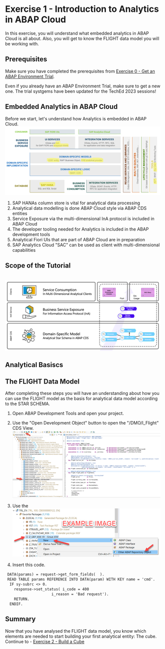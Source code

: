 # Exercise 1 - Introduction to Analytics in ABAP Cloud

In this exercise, you will understand what embedded analytics in ABAP Cloud is all about.
Also, you will get to know the FLIGHT data model you will be working with.

## Prerequisites

Make sure you have completed the prerequisites from [Exercise 0 - Get an ABAP Environment Trial](../ex0/README.md).

Even if you already have an ABAP Environment Trial, make sure to get a new one.
The trial systgems have been updated for the TechEd 2023 sessions!

## Embedded Analytics in ABAP Cloud

Before we start, let's understand how Analytics is embedded in ABAP Cloud. 
<br>![](/exercises/ex1/images/01-EmbeddedAnalyticsInABAPCloud.png)
1. SAP HANAs column store is vital for analytical data processing
2. Analytical data modelling is done ABAP Cloud style via ABAP CDS entities
3. Service Exposure via the multi-dimensional InA protocol is included in ABAP Cloud
4. The developer tooling needed for Analytics is included in the ABAP development tools
5. Analytical Fiori UIs that are part of ABAP Cloud are in preparation
6. SAP Analytics Cloud "SAC" can be used as client with multi-dimensional capabilities

## Scope of the Tutorial

<br>![](/exercises/ex1/images/02-HandsOnScope.png)

## Analytical Basiscs

## The FLIGHT Data Model

After completing these steps you will have an understanding about how you can use the FLIGHT model as the basis for analytical data model according to the STAR SCHEMA.

1.	Open ABAP Development Tools and open your project.
2.	Use the "Open Development Object" button to open the "/DMO/I_Flight" CDS View.
<br>![](/exercises/ex1/images/03-ADTDemoFlight.png)
3.	Use the 
<br>![](/exercises/ex0/images/00_00_0010.png)

4.	Insert this code.
``` abap
 DATA(params) = request->get_form_fields(  ).
 READ TABLE params REFERENCE INTO DATA(param) WITH KEY name = 'cmd'.
  IF sy-subrc <> 0.
    response->set_status( i_code = 400
                     i_reason = 'Bad request').
    RETURN.
  ENDIF.
```

## Summary

Now that you have analysed the FLIGHT data model, you know which elements are needed to start building your first analytical entity: The cube.
Continue to - [Exercise 2 - Build a Cube](../ex2/README.md)
